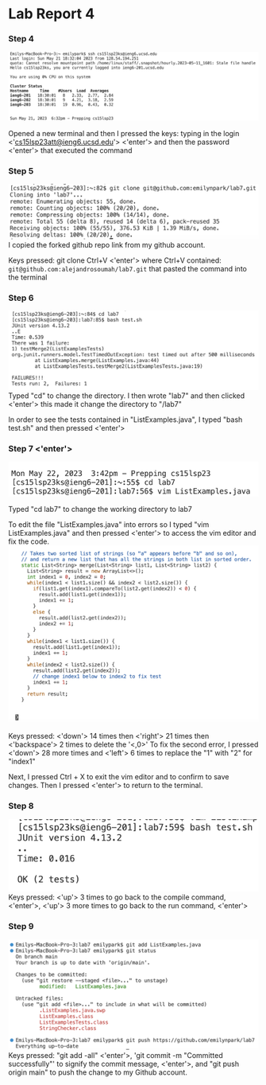 # Lab Report 4

### Step 4
![Image](Step4.png)

Opened a new terminal and then I  pressed the keys: typing in the login <'cs15lsp23att@ieng6.ucsd.edu'> <'enter'> and then the password <'enter'> that executed the command

### Step 5
![Image](Step5-1.png)
I copied the forked github repo link from my github account.
  
Keys pressed: git clone Ctrl+V <'enter'> where Ctrl+V contained: `git@github.com:alejandrosoumah/lab7.git` that pasted the command into the terminal

### Step 6
![Image](Step6-1.png)
Typed "cd" to change the directory. I then wrote "lab7" and then clicked <'enter'> this made it change the directory to "/lab7"
  
In order to see the tests contained in "ListExamples.java", I typed "bash test.sh" and then pressed <'enter'>
  
### Step 7  <'enter'>
![Image](Step7-1.png)

Typed "cd lab7" to change the working directory to lab7

To edit the file "ListExamples.java" into errors so I typed "vim ListExamples.java" and then pressed <'enter'> to access the vim editor and fix the code.
![Image](Step7-2.png)


Keys pressed: <'down'> 14 times then <'right'> 21 times then <'backspace'> 2 times to delete the '<,0>'
To fix the second error, I pressed <'down'> 28 more times and <'left'> 6 times to replace the "1" with "2" for "index1"

Next, I pressed Ctrl + X to exit the vim editor and <Y> to confirm to save changes. Then I pressed <'enter'> to return to the terminal.

### Step 8
![Image](Step8.png)
Keys pressed: <'up'> 3 times to go back to the compile command, <'enter'>, <'up'> 3 more times to go back to the run command, <'enter'>

### Step 9
![Image](Step9-1.png)
Keys pressed: "git add -all" <'enter'>, 'git commit -m "Committed successfully"' to signify the commit message, <'enter'>, and "git push origin main" to push the change to my Github account.
